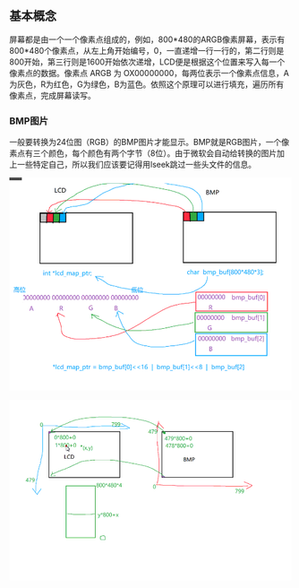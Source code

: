 ## 基本概念

屏幕都是由一个一个像素点组成的，例如，800\*480的ARGB像素屏幕，表示有800\*480个像素点，从左上角开始编号，0，一直递增一行一行的，第二行则是800开始，第三行则是1600开始依次递增，LCD便是根据这个位置来写入每一个像素点的数据。像素点 ARGB 为 OX00000000，每两位表示一个像素点信息，A为灰色，R为红色，G为绿色，B为蓝色。依照这个原理可以进行填充，遍历所有像素点，完成屏幕读写。

### BMP图片

一般要转换为24位图（RGB）的BMP图片才能显示。BMP就是RGB图片，一个像素点有三个颜色，每个颜色有两个字节（8位）。由于微软会自动给转换的图片加上一些特定自己，所以我们应该要记得用lseek跳过一些头文件的信息。

![image-20210625161254338](assets/image-20210625161254338.png)

![image-20210625165422625](assets/image-20210625165422625.png)
